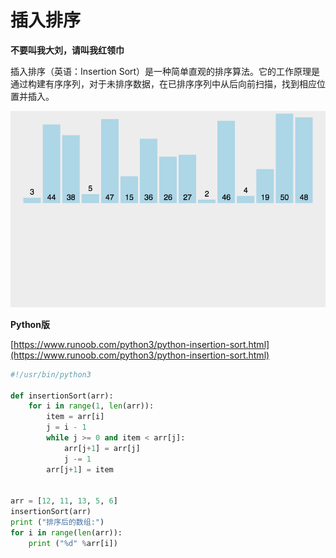 # 插入排序

**不要叫我大刘，请叫我红领巾**

插入排序（英语：Insertion Sort）是一种简单直观的排序算法。它的工作原理是通过构建有序序列，对于未排序数据，在已排序序列中从后向前扫描，找到相应位置并插入。

![](images/1.gif)

**Python版**

[https://www.runoob.com/python3/python-insertion-sort.html](https://www.runoob.com/python3/python-insertion-sort.html)

```Python
#!/usr/bin/python3
 
def insertionSort(arr):
    for i in range(1, len(arr)):
        item = arr[i]
        j = i - 1
        while j >= 0 and item < arr[j]:
            arr[j+1] = arr[j]
            j -= 1
        arr[j+1] = item


arr = [12, 11, 13, 5, 6] 
insertionSort(arr) 
print ("排序后的数组:") 
for i in range(len(arr)): 
    print ("%d" %arr[i])
```

